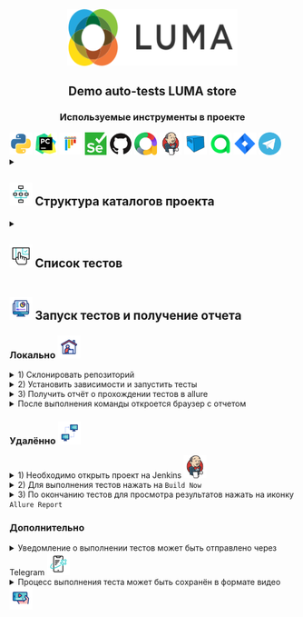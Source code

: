 <p align="center" dir="auto">
  <a href="https://magento.softwaretestingboard.com/" rel="nofollow">
  <themed-picture data-catalyst-inline="true" data-catalyst=""><picture>
<img alt="LUMA" src="resources/images/logo.svg" width="300" height="100" 
style="visibility:visible;max-width:100%;">
    </picture></themed-picture>
  </a>
</p>


<h2 align="center"> Demo auto-tests LUMA store </h2>
<h3 align="center"> Используемые инструменты в проекте </h3>

<div class="image-container">
    <img src="resources/icons/python.svg" height="40">
    <img src="resources/icons/pycharm.svg" height="40">
    <img src="resources/icons/pytest.svg" height="40">
    <img src="resources/icons/selenium.svg" height="40">
    <img src="resources/icons/github.svg" height="40">
    <img src="resources/icons/allure-report.svg" height="40">
    <img src="resources/icons/jenkins.svg" height="40">
    <img src="resources/icons/selenoid.svg" height="40">
    <img src="resources/icons/allure_testops.svg" height="40">
    <img src="resources/icons/jira.svg" height="40">
    <img src="resources/icons/telegram.svg" height="40">
</div>


<details>
    <summary><h2><img src="resources/icons/flow-chart.gif" height="40"> Структура 
каталогов проекта</h2></summary>
      <ul>
        <li><code>pages:</code> Модули (классы страниц сайта и их методы)</li>
        <li><code>resources:</code> Ресурсы (иконки, скриншоты, gif)</li>
        <li><code>tests:</code> Тесты</li>
        <li><code>user:</code> Несколько типов юзеров для тестов</li>
        <li><code>utils:</code> Вспомогательные функции для работы с вложенями</li>
        <li><code>pytest.ini</code> Файл настроек и параметров тестирования</li>
        <li><code>requirements.txt</code> Файл с требованиями к проекту</li>
      </ul>
</details>

<details>
    <summary><h2><img src="resources/icons/ux.gif" height="40"> Список 
тестов</h2></summary>
      <ul>
        <li>1) Переход по ссылкам методом <code>click()</code></li>
        <li>2) Переход по ссылкам методом <code>hover()</code></li>
        <li>3) Создание аккаунта</li>
        <li>4) Ввод логина (успешный и неуспешный)</li>
        <li>5) Работа с корзиной (добавить товар, исправить, удалить)</li>
      </ul>
</details>

<h2> <img src="resources/icons/analytics.gif" height="40"> Запуск тестов и получение 
отчета</h2>
<h3>Локально <img src="resources/icons/home-office.gif" height="40"></h3>
<details>
    <summary> 1) Склонировать репозиторий</summary>
      <ul>
        <li><code>git clone https://github.com/Mksm3000/hw_qa_guru_14_resume.git</code></li>
      </ul>
</details>

<details>
    <summary> 2) Установить зависимости и запустить тесты</summary>
      <ul>
        <li><code>python -m venv .venv</code></li>
        <li><code>source .venv/bin/activate</code></li>
        <li><code>pip install -r requirements.txt</code></li>
        <li><code>pytest .</code></li>
      </ul>
</details>

<details>
    <summary> 3) Получить отчёт о прохождении тестов в allure</summary>
      <ul>
        <li><code>allure serve allure-results/</code></li>
      </ul>
</details>

<details>
    <summary> После выполнения команды откроется браузер с отчетом</summary>
      <img src="resources/images/allure-report screen.png">
</details>


<h3>Удалённо <img src="resources/icons/remote-access.gif" height="40"></h3>
<details>
    <summary> 1) Необходимо открыть проект на Jenkins <img src="resources/icons/jenkins.svg" height="40"></summary>
        <ol>
            <a href="https://jenkins.autotests.cloud/job/C13-ShamelessMax-14_Resume/">C13-ShamelessMax-14_Resume</a>
        </ol>
</details>


<details>
    <summary> 2) Для выполнения тестов нажать на <code>Build Now</code></summary>
      <img src="resources/images/jenkins page.png">
</details>

<details>
    <summary> 3) По окончанию тестов для просмотра результатов нажать на иконку 
<code>Allure Report</code></summary>
      <img src="resources/images/jenkins page allure.png">
</details>

<h3>Дополнительно</h3>
<details>
    <summary> Уведомление о выполнении тестов может быть отправлено через Telegram 
<img src="resources/icons/play.gif" height="40">
</summary>
        <img src="resources/images/telegram screen.png">
</details>
<details>
    <summary>Процесс выполнения теста может быть сохранён в формате видео<img 
src="resources/icons/video.gif" height="40">
</summary>
        <img src="resources/images/video.gif">
</details>

